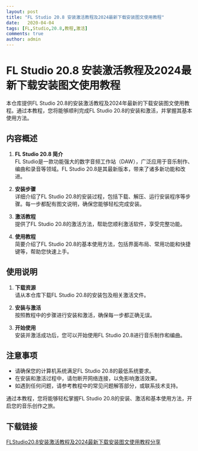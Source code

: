```yaml
---
layout: post
title: "FL Studio 20.8 安装激活教程及2024最新下载安装图文使用教程"
date:   2020-04-04
tags: [FL,Studio,20.8,教程,激活]
comments: true
author: admin
---
```

# FL Studio 20.8 安装激活教程及2024最新下载安装图文使用教程

本仓库提供FL Studio 20.8的安装激活教程及2024年最新的下载安装图文使用教程。通过本教程，您将能够顺利完成FL Studio 20.8的安装和激活，并掌握其基本使用方法。

## 内容概述

1. **FL Studio 20.8 简介**  
   FL Studio是一款功能强大的数字音频工作站（DAW），广泛应用于音乐制作、编曲和录音等领域。FL Studio 20.8是其最新版本，带来了诸多新功能和改进。

2. **安装步骤**  
   详细介绍了FL Studio 20.8的安装过程，包括下载、解压、运行安装程序等步骤。每一步都配有图文说明，确保您能够轻松完成安装。

3. **激活教程**  
   提供了FL Studio 20.8的激活方法，帮助您顺利激活软件，享受完整功能。

4. **使用教程**  
   简要介绍了FL Studio 20.8的基本使用方法，包括界面布局、常用功能和快捷键等，帮助您快速上手。

## 使用说明

1. **下载资源**  
   请从本仓库下载FL Studio 20.8的安装包及相关激活文件。

2. **安装与激活**  
   按照教程中的步骤进行安装和激活，确保每一步都正确无误。

3. **开始使用**  
   安装并激活成功后，您可以开始使用FL Studio 20.8进行音乐制作和编曲。

## 注意事项

- 请确保您的计算机系统满足FL Studio 20.8的最低系统要求。
- 在安装和激活过程中，请勿断开网络连接，以免影响激活效果。
- 如遇到任何问题，请参考教程中的常见问题解答部分，或联系技术支持。

通过本教程，您将能够轻松掌握FL Studio 20.8的安装、激活和基本使用方法，开启您的音乐创作之旅。

## 下载链接

[FLStudio20.8安装激活教程及2024最新下载安装图文使用教程分享](https://pan.quark.cn/s/832f90f94395)